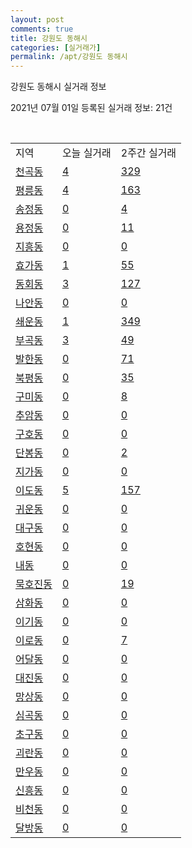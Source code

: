 ```yaml
---
layout: post
comments: true
title: 강원도 동해시
categories: [실거래가]
permalink: /apt/강원도 동해시
---
```


강원도 동해시 실거래 정보

2021년 07월 01일 등록된 실거래 정보: 21건

<script type="text/javascript">
  google.charts.load('current', {'packages':['corechart']});
  google.charts.setOnLoadCallback(drawChart);

  function drawChart() {
    var data = google.visualization.arrayToDataTable([['거래일', '매매', '전월세', '전매'], ['21-02', 117, 131, 13], ['21-03', 139, 125, 18], ['21-04', 158, 133, 25], ['21-05', 135, 128, 10], ['21-06', 96, 151, 7]]);

    var options = {
      title: '최근 유형별 거래량 추이',
      legend: { position: 'bottom' }
    };

    var chart = new google.visualization.LineChart(document.getElementById('columnchart_material'));
    chart.draw(data, (options));
  }
</script>

<div id="columnchart_material" style="width: 95%; margin-left: -35px"></div>
<br>
<table class="sortable">
  <tr>
    <td>지역</td>
    <td>오늘 실거래</td>
    <td>2주간 실거래</td>
  </tr>

  
  <tr class="item">
    <td><a href="강원도 동해시 천곡동">천곡동</a></td>
    <td><a href="강원도 동해시 천곡동">4</a></td>
    <td><a href="강원도 동해시 천곡동">329</a></td>
  </tr>
    

  <tr class="item">
    <td><a href="강원도 동해시 평릉동">평릉동</a></td>
    <td><a href="강원도 동해시 평릉동">4</a></td>
    <td><a href="강원도 동해시 평릉동">163</a></td>
  </tr>
    

  <tr class="item">
    <td><a href="강원도 동해시 송정동">송정동</a></td>
    <td><a href="강원도 동해시 송정동">0</a></td>
    <td><a href="강원도 동해시 송정동">4</a></td>
  </tr>
    

  <tr class="item">
    <td><a href="강원도 동해시 용정동">용정동</a></td>
    <td><a href="강원도 동해시 용정동">0</a></td>
    <td><a href="강원도 동해시 용정동">11</a></td>
  </tr>
    

  <tr class="item">
    <td><a href="강원도 동해시 지흥동">지흥동</a></td>
    <td><a href="강원도 동해시 지흥동">0</a></td>
    <td><a href="강원도 동해시 지흥동">0</a></td>
  </tr>
    

  <tr class="item">
    <td><a href="강원도 동해시 효가동">효가동</a></td>
    <td><a href="강원도 동해시 효가동">1</a></td>
    <td><a href="강원도 동해시 효가동">55</a></td>
  </tr>
    

  <tr class="item">
    <td><a href="강원도 동해시 동회동">동회동</a></td>
    <td><a href="강원도 동해시 동회동">3</a></td>
    <td><a href="강원도 동해시 동회동">127</a></td>
  </tr>
    

  <tr class="item">
    <td><a href="강원도 동해시 나안동">나안동</a></td>
    <td><a href="강원도 동해시 나안동">0</a></td>
    <td><a href="강원도 동해시 나안동">0</a></td>
  </tr>
    

  <tr class="item">
    <td><a href="강원도 동해시 쇄운동">쇄운동</a></td>
    <td><a href="강원도 동해시 쇄운동">1</a></td>
    <td><a href="강원도 동해시 쇄운동">349</a></td>
  </tr>
    

  <tr class="item">
    <td><a href="강원도 동해시 부곡동">부곡동</a></td>
    <td><a href="강원도 동해시 부곡동">3</a></td>
    <td><a href="강원도 동해시 부곡동">49</a></td>
  </tr>
    

  <tr class="item">
    <td><a href="강원도 동해시 발한동">발한동</a></td>
    <td><a href="강원도 동해시 발한동">0</a></td>
    <td><a href="강원도 동해시 발한동">71</a></td>
  </tr>
    

  <tr class="item">
    <td><a href="강원도 동해시 북평동">북평동</a></td>
    <td><a href="강원도 동해시 북평동">0</a></td>
    <td><a href="강원도 동해시 북평동">35</a></td>
  </tr>
    

  <tr class="item">
    <td><a href="강원도 동해시 구미동">구미동</a></td>
    <td><a href="강원도 동해시 구미동">0</a></td>
    <td><a href="강원도 동해시 구미동">8</a></td>
  </tr>
    

  <tr class="item">
    <td><a href="강원도 동해시 추암동">추암동</a></td>
    <td><a href="강원도 동해시 추암동">0</a></td>
    <td><a href="강원도 동해시 추암동">0</a></td>
  </tr>
    

  <tr class="item">
    <td><a href="강원도 동해시 구호동">구호동</a></td>
    <td><a href="강원도 동해시 구호동">0</a></td>
    <td><a href="강원도 동해시 구호동">0</a></td>
  </tr>
    

  <tr class="item">
    <td><a href="강원도 동해시 단봉동">단봉동</a></td>
    <td><a href="강원도 동해시 단봉동">0</a></td>
    <td><a href="강원도 동해시 단봉동">2</a></td>
  </tr>
    

  <tr class="item">
    <td><a href="강원도 동해시 지가동">지가동</a></td>
    <td><a href="강원도 동해시 지가동">0</a></td>
    <td><a href="강원도 동해시 지가동">0</a></td>
  </tr>
    

  <tr class="item">
    <td><a href="강원도 동해시 이도동">이도동</a></td>
    <td><a href="강원도 동해시 이도동">5</a></td>
    <td><a href="강원도 동해시 이도동">157</a></td>
  </tr>
    

  <tr class="item">
    <td><a href="강원도 동해시 귀운동">귀운동</a></td>
    <td><a href="강원도 동해시 귀운동">0</a></td>
    <td><a href="강원도 동해시 귀운동">0</a></td>
  </tr>
    

  <tr class="item">
    <td><a href="강원도 동해시 대구동">대구동</a></td>
    <td><a href="강원도 동해시 대구동">0</a></td>
    <td><a href="강원도 동해시 대구동">0</a></td>
  </tr>
    

  <tr class="item">
    <td><a href="강원도 동해시 호현동">호현동</a></td>
    <td><a href="강원도 동해시 호현동">0</a></td>
    <td><a href="강원도 동해시 호현동">0</a></td>
  </tr>
    

  <tr class="item">
    <td><a href="강원도 동해시 내동">내동</a></td>
    <td><a href="강원도 동해시 내동">0</a></td>
    <td><a href="강원도 동해시 내동">0</a></td>
  </tr>
    

  <tr class="item">
    <td><a href="강원도 동해시 묵호진동">묵호진동</a></td>
    <td><a href="강원도 동해시 묵호진동">0</a></td>
    <td><a href="강원도 동해시 묵호진동">19</a></td>
  </tr>
    

  <tr class="item">
    <td><a href="강원도 동해시 삼화동">삼화동</a></td>
    <td><a href="강원도 동해시 삼화동">0</a></td>
    <td><a href="강원도 동해시 삼화동">0</a></td>
  </tr>
    

  <tr class="item">
    <td><a href="강원도 동해시 이기동">이기동</a></td>
    <td><a href="강원도 동해시 이기동">0</a></td>
    <td><a href="강원도 동해시 이기동">0</a></td>
  </tr>
    

  <tr class="item">
    <td><a href="강원도 동해시 이로동">이로동</a></td>
    <td><a href="강원도 동해시 이로동">0</a></td>
    <td><a href="강원도 동해시 이로동">7</a></td>
  </tr>
    

  <tr class="item">
    <td><a href="강원도 동해시 어달동">어달동</a></td>
    <td><a href="강원도 동해시 어달동">0</a></td>
    <td><a href="강원도 동해시 어달동">0</a></td>
  </tr>
    

  <tr class="item">
    <td><a href="강원도 동해시 대진동">대진동</a></td>
    <td><a href="강원도 동해시 대진동">0</a></td>
    <td><a href="강원도 동해시 대진동">0</a></td>
  </tr>
    

  <tr class="item">
    <td><a href="강원도 동해시 망상동">망상동</a></td>
    <td><a href="강원도 동해시 망상동">0</a></td>
    <td><a href="강원도 동해시 망상동">0</a></td>
  </tr>
    

  <tr class="item">
    <td><a href="강원도 동해시 심곡동">심곡동</a></td>
    <td><a href="강원도 동해시 심곡동">0</a></td>
    <td><a href="강원도 동해시 심곡동">0</a></td>
  </tr>
    

  <tr class="item">
    <td><a href="강원도 동해시 초구동">초구동</a></td>
    <td><a href="강원도 동해시 초구동">0</a></td>
    <td><a href="강원도 동해시 초구동">0</a></td>
  </tr>
    

  <tr class="item">
    <td><a href="강원도 동해시 괴란동">괴란동</a></td>
    <td><a href="강원도 동해시 괴란동">0</a></td>
    <td><a href="강원도 동해시 괴란동">0</a></td>
  </tr>
    

  <tr class="item">
    <td><a href="강원도 동해시 만우동">만우동</a></td>
    <td><a href="강원도 동해시 만우동">0</a></td>
    <td><a href="강원도 동해시 만우동">0</a></td>
  </tr>
    

  <tr class="item">
    <td><a href="강원도 동해시 신흥동">신흥동</a></td>
    <td><a href="강원도 동해시 신흥동">0</a></td>
    <td><a href="강원도 동해시 신흥동">0</a></td>
  </tr>
    

  <tr class="item">
    <td><a href="강원도 동해시 비천동">비천동</a></td>
    <td><a href="강원도 동해시 비천동">0</a></td>
    <td><a href="강원도 동해시 비천동">0</a></td>
  </tr>
    

  <tr class="item">
    <td><a href="강원도 동해시 달방동">달방동</a></td>
    <td><a href="강원도 동해시 달방동">0</a></td>
    <td><a href="강원도 동해시 달방동">0</a></td>
  </tr>
    


</table>


    